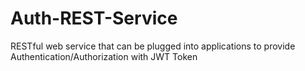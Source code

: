 # Auth-REST-Service
 RESTful web service that can be plugged into applications to provide Authentication/Authorization with JWT Token

